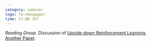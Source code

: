 ```yaml
---
category: seminar
logo: fa-newspaper
time: 17:00 JST
---
```


*Reading Group*.  Discussion of [Upside-down Reinforcement Learning](https://arxiv.org/abs/1912.02875), [Another Paper](https://arxiv.org/abs/1912.02877).


